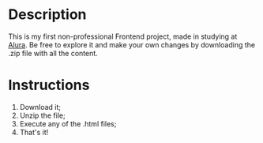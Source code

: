# Description

This is my first non-professional Frontend project, made in studying at [Alura](https://www.alura.com.br/).
Be free to explore it and make your own changes by downloading the .zip file with all the content.

# Instructions

1. Download it;
2. Unzip the file;
3. Execute any of the .html files;
4. That's it!
